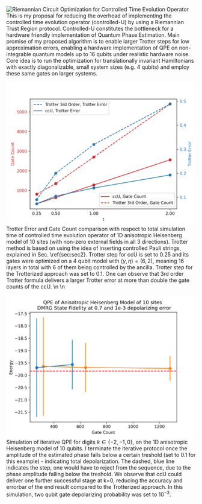 ![](https://github.com/erenaykrcn/ccU/blob/main/examples/heisenberg1d/figs/ccU_tikz.png "Riemannian Circuit Optimization for Controlled Time Evolution Operator")
This is my proposal for reducing the overhead of implementing the controlled time evolution operator (controlled-U) by using a Riemannian Trust Region protocol. Controlled-U constitutes the bottleneck for a hardware friendly implementation of Quantum Phase Estimation. Main promise of my proposed algorithm is to enable larger Trotter steps for low approximation errors, enabling a hardware implementation of QPE on non-integrable quantum models up to 16 qubits under realistic hardware noise. Core idea is to run the optimization for translationally invariant Hamiltonians with exactly diagonalizable, small system sizes (e.g. 4 qubits) and employ these same gates on larger systems.

![](https://github.com/erenaykrcn/ccU/blob/main/examples/heisenberg1d/figs/heisenberg1d_111_trotter_and_cxs.png)
Trotter Error and Gate Count comparison with respect to total simulation time of controlled time evolution operator of 1D anisotropic Heisenberg model of 10 sites (with non-zero external fields in all 3 directions). Trotter method is based on using the idea of inserting controlled Pauli strings, explained in Sec. \ref{sec:sec2}. Trotter step for ccU is set to 0.25 and its gates were optimized on a 4 qubit model with $(\gamma, \eta) = (6, 2)$, meaning 16 layers in total with 6 of them being controlled by the ancilla. Trotter step for the Trotterized approach was set to 0.1. One can observe that 3rd order Trotter formula delivers a larger Trotter error at more than double the gate counts of the ccU. \n \n



![](https://github.com/erenaykrcn/ccU/blob/main/examples/heisenberg1d/figs/heisenberg1d_111_qpe.png)
Simulation of iterative QPE for digits $k \in \{-2, -1, 0\}$, on the 1D anisotropic Heisenberg model of 10 qubits. I terminate the iterative protocol once the amplitude of the estimated phase falls below a certain treshold (set to 0.1 for this example) - indicating total depolarization. The dashed, blue line indicates the step, one would have to reject from the sequence, due to the phase amplitude falling below the treshold. We observe that ccU could deliver one further successful stage at k=0, reducing the accuracy and errorbar of the end result compared to the Trotterized approach. In this simulation, two qubit gate depolarizing probability was set to $10^{-3}$.